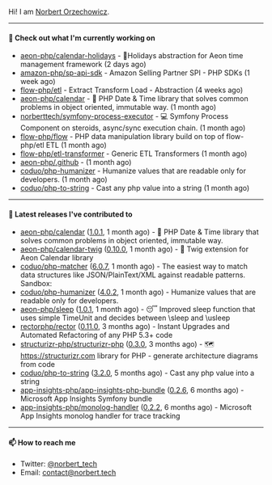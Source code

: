 Hi!
I am [Norbert Orzechowicz](https://norbert.tech/).

---

#### 👷 Check out what I'm currently working on

- [aeon-php/calendar-holidays](https://github.com/aeon-php/calendar-holidays) - 🎄Holidays abstraction for Aeon time management framework  (2 days ago)
- [amazon-php/sp-api-sdk](https://github.com/amazon-php/sp-api-sdk) - Amazon Selling Partner SPI - PHP SDKs (1 week ago)
- [flow-php/etl](https://github.com/flow-php/etl) - Extract Transform Load - Abstraction (4 weeks ago)
- [aeon-php/calendar](https://github.com/aeon-php/calendar) - 📅 PHP Date &amp; Time library that solves common problems in object oriented, immutable way.  (1 month ago)
- [norberttech/symfony-process-executor](https://github.com/norberttech/symfony-process-executor) - 💻 Symfony Process Component on steroids, async/sync execution chain. (1 month ago)
- [flow-php/flow](https://github.com/flow-php/flow) - PHP data manipulation library build on top of flow-php/etl ETL  (1 month ago)
- [flow-php/etl-transformer](https://github.com/flow-php/etl-transformer) - Generic ETL Transformers (1 month ago)
- [aeon-php/.github](https://github.com/aeon-php/.github) -  (1 month ago)
- [coduo/php-humanizer](https://github.com/coduo/php-humanizer) - Humanize values that are readable only for developers. (1 month ago)
- [coduo/php-to-string](https://github.com/coduo/php-to-string) - Cast any php value into a string  (1 month ago)

---

#### 🔭 Latest releases I've contributed to

- [aeon-php/calendar](https://github.com/aeon-php/calendar) ([1.0.1](https://github.com/aeon-php/calendar/releases/tag/1.0.1), 1 month ago) - 📅 PHP Date &amp; Time library that solves common problems in object oriented, immutable way. 
- [aeon-php/calendar-twig](https://github.com/aeon-php/calendar-twig) ([0.10.0](https://github.com/aeon-php/calendar-twig/releases/tag/0.10.0), 1 month ago) - 🌱 Twig extension for Aeon Calendar library 
- [coduo/php-matcher](https://github.com/coduo/php-matcher) ([6.0.7](https://github.com/coduo/php-matcher/releases/tag/6.0.7), 1 month ago) - The easiest way to match data structures like JSON/PlainText/XML against readable patterns. Sandbox:
- [coduo/php-humanizer](https://github.com/coduo/php-humanizer) ([4.0.2](https://github.com/coduo/php-humanizer/releases/tag/4.0.2), 1 month ago) - Humanize values that are readable only for developers.
- [aeon-php/sleep](https://github.com/aeon-php/sleep) ([1.0.1](https://github.com/aeon-php/sleep/releases/tag/1.0.1), 1 month ago) - 😴 Improved sleep function that uses simple TimeUnit and decides between \sleep and \usleep
- [rectorphp/rector](https://github.com/rectorphp/rector) ([0.11.0](https://github.com/rectorphp/rector/releases/tag/0.11.0), 3 months ago) - Instant Upgrades and Automated Refactoring of any PHP 5.3&#43; code
- [structurizr-php/structurizr-php](https://github.com/structurizr-php/structurizr-php) ([0.3.0](https://github.com/structurizr-php/structurizr-php/releases/tag/0.3.0), 3 months ago) - 🗺 https://structurizr.com library for PHP - generate architecture diagrams from code
- [coduo/php-to-string](https://github.com/coduo/php-to-string) ([3.2.0](https://github.com/coduo/php-to-string/releases/tag/3.2.0), 5 months ago) - Cast any php value into a string 
- [app-insights-php/app-insights-php-bundle](https://github.com/app-insights-php/app-insights-php-bundle) ([0.2.6](https://github.com/app-insights-php/app-insights-php-bundle/releases/tag/0.2.6), 6 months ago) - Microsoft App Insights Symfony bundle 
- [app-insights-php/monolog-handler](https://github.com/app-insights-php/monolog-handler) ([0.2.2](https://github.com/app-insights-php/monolog-handler/releases/tag/0.2.2), 6 months ago) - Microsoft App Insights monolog handler for trace tracking

---

#### 📫 How to reach me

- Twitter: [@norbert_tech](https://twitter.com/norbert_tech)
- Email: [contact@norbert.tech](mailto://contact@norbert.tech)
